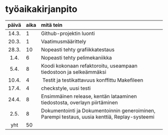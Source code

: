 # työaikakirjanpito

| päivä | aika | mitä tein  |
| :----:|:-----| :-----|
| 14.3. | 1    | Github-projektin luonti |
| 20.3. | 1    | Vaatimusmäärittely |
| 28.3. | 10   | Nopeasti tehty grafiikkatestaus |
| 1.4. | 6    | Nopeasti tehty pelimekaniikka |
| 5.4. | 8   | Koodi kokonaan refaktoroitu, useampaan tiedostoon ja selkeämmäksi |
| 10.4. | 4 | Testit ja testikattavuus konffittu Makefileen |
| 17.4. | 4 | checkstyle, uusi testi |
| 24.4. | 8 | Ensimmäinen release, kentän lataaminen tiedostosta, overlayn piirtäminen |
| 2.5. | 8 | Dokumentointi ja Dokumentoinnin generoiminen, Parempi testaus, uusia kenttiä, Replay-systeemi |
| yht   | 50   | | 

